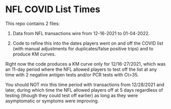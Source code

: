 # NFL COVID List Times

This repo contains 2 files:

1. Data from NFL transactions wire from 12-16-2021 to 01-04-2022.

2. Code to refine this into the dates players went on and off the COVID list (with manual adjustments for duplicates/false positive trips) and to produce KM curves.

Right now the code produces a KM curve only for 12/16-27/2021, which was an 11-day period where the NFL allowed players to test off the list at any time with 2 negative antigen tests and/or PCR tests with Ct>35.

You should NOT mix this time period with transactions from 12/28/2021 and later, during which time the NFL allowed players off at 5 days regardless of testing (though they could test off earlier) as long as they were asymptomatic or symptoms were improving.
